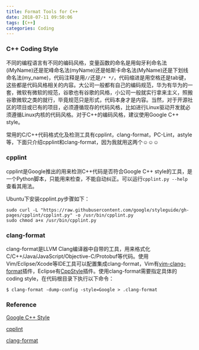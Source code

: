 ```yaml
---
title: Format Tools for C++
date: 2018-07-11 09:50:06
tags: [C++]
categories: Coding
---
```


### C++ Coding Style

不同的编程语言有不同的编码风格，变量函数的命名是用匈牙利命名法(iMyName)还是驼峰命名法(myName)还是帕斯卡命名法(MyName)还是下划线命名法(my_name)，代码注释是用`//`还是`/* */`，代码缩进是用空格还是tab键，这些都是代码风格相关的内容。大公司一般都有自己的编码规范，华为有华为的一套，微软有微软的规范，谷歌也有谷歌的风格，小公司一般就实行拿来主义，照搬谷歌微软之类的就行，毕竟规范只是形式，代码本身才是内容。当然，对于开源社区的项目或已有的项目，必须遵循现存的代码风格，比如进行Linux驱动开发就必须遵循Linux内核的代码风格。对于C++的编码风格，建议使用Google C++ style。

常用的C/C++代码格式化及检测工具有cpplint，clang-format，PC-Lint，astyle等，下面只介绍cpplint和clang-format，因为我就用这两个☺☺☺

### cpplint

cpplint是Google推出的用来检测C++代码是否符合Google C++ style的工具，是一个Python脚本，只能用来检查，不能自动纠正。可以运行`cpplint.py --help`查看其用法。

Ubuntu下安装cpplint.py步骤如下：

```
sudo curl -L "https://raw.githubusercontent.com/google/styleguide/gh-pages/cpplint/cpplint.py" -o /usr/bin/cpplint.py
sudo chmod a+x /usr/bin/cpplint.py
```

### clang-format

clang-format是LLVM Clang编译器中自带的工具，用来格式化C/C++/Java/JavaScript/Objective-C/Protobuf等代码。使用Vim/Eclipse/Xcode等IDE工具可以配置集成clang-format，Vim有[vim-clang-format][]插件，Eclipse有[CppStyle][]插件。使用clang-format需要指定具体的coding style，在代码根目录下执行以下命令：

`$ clang-format -dump-config -style=Google > .clang-format`

### Reference

[Google C++ Style](https://google.github.io/styleguide/cppguide.html)

[cpplint](https://github.com/google/styleguide/tree/gh-pages/cpplint)

[clang-format](http://clang.llvm.org/docs/ClangFormat.html)

[vim-clang-format]: https://github.com/rhysd/vim-clang-format "vim-clang-format"

[CppStyle]: http://www.cppstyle.com/ "CppStyle"
